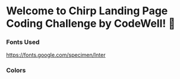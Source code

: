 
# Welcome to Chirp Landing Page Coding Challenge by CodeWell! 👋

### Fonts Used

https://fonts.google.com/specimen/Inter

### Colors

